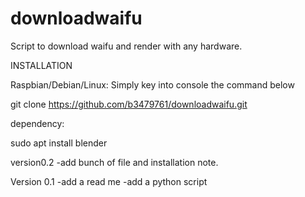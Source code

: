 # downloadwaifu

Script to download waifu and render with any hardware.


INSTALLATION

Raspbian/Debian/Linux:
Simply key into console the command below

git clone https://github.com/b3479761/downloadwaifu.git

dependency:

sudo apt install blender

version0.2
-add bunch of file and installation note.

Version 0.1
-add a read me
-add a python script
